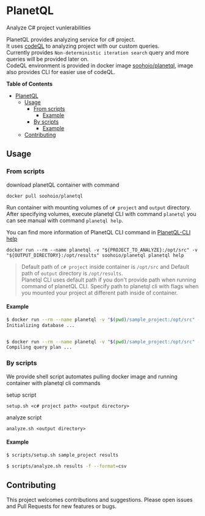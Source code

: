 # PlanetQL

Analyze C# project vunlerabilities

PlanetQL provides analyzing service for c# project.  
It uses [codeQL](https://github.com/github/codeql) to analyzing project with our custom queries.  
Currently provides `Non-deterministic iteration search` query and more queries will be provided later on.  
CodeQL environment is provided in docker image [soohoio/planetql](https://hub.docker.com/repository/docker/soohoio/planetql), image also provides CLI for easier use of codeQL.

**Table of Contents**

- [PlanetQL](#planetql)
  - [Usage](#usage)
    - [From scripts](#from-scripts)
      - [Example](#example)
    - [By scripts](#by-scripts)
      - [Example](#example-1)
  - [Contributing](#contributing)

## Usage

### From scripts

download planetQL container with command

```
docker pull soohoio/planetql
```

Run container with mounting volumes of `c# project` and `output` directory. After specifying volumes, execute planetql CLI with command `planetql` you can see manual with command `planetql help`.

You can find more information of PlanetQL CLI command in [PlanetQL-CLI help](planetql-cli/README.md)

```
docker run --rm --name planetql -v "${PROJECT_TO_ANALYZE}:/opt/src" -v "${OUTPUT_DIRECTORY}:/opt/results" soohoio/planetql planetql help
```

> Default path of `c# project` inside container is `/opt/src` and Default path of `output` directory is `/opt/results`.  
> Planetql CLI uses default path if you don't provide path when running command of planetQL CLI. Specify path to planetql cli with flags when you mounted your project at different path inside of container.

#### Example

```zsh
$ docker run --rm --name planetql -v "$(pwd)/sample_project:/opt/src" -v "$(pwd)/results:/opt/results" soohoio/planetql planetql setup
Initializing database ...


$ docker run --rm --name planetql -v "$(pwd)/sample_project:/opt/src" -v "$(pwd)/results:/opt/results" soohoio/planetql planetql analyze -f --format=csv
Compiling query plan ...
```

### By scripts

We provide shell script automates pulling docker image and running container with planetql cli commands

setup script

```
setup.sh <c# project path> <output directory>
```

analyze script

```
analyze.sh <output directory>
```

#### Example

```zsh
$ scripts/setup.sh sample_project results

$ scripts/analyze.sh results -f --format=csv
```

## Contributing

This project welcomes contributions and suggestions. Please open issues and Pull Requests for new features or bugs.
